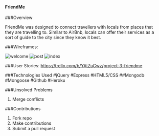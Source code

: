 #### FriendMe

###Overview

FriendMe was designed to connect travellers with locals from places that they are travelling to. Similar to AirBnb, locals can offer their services as a sort of guide to the city since they know it best.

###Wireframes:

![welcome](https://cloud.githubusercontent.com/assets/10507838/13722162/0e3c2288-e7f0-11e5-9255-d1aa2bb6332a.png)
![post](https://cloud.githubusercontent.com/assets/10507838/13722161/0c78d022-e7f0-11e5-880c-5300df616684.png)
![index](https://cloud.githubusercontent.com/assets/10507838/13722163/0f8ea412-e7f0-11e5-8b29-93d5e57b02e3.png)

###User Stories: https://trello.com/b/YAtZuCwz/project-3-friendme

###Technologies Used
#jQuery
#Express
#HTML5/CSS
##Mongodb
#Mongoose
#Github
#Heroku

###Unsolved Problems
1. Merge conflicts

###Contributions
1. Fork repo
2. Make contributions
3. Submit a pull request 
